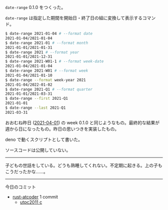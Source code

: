 `date-range` 0.1.0 をつくった。

`date-range` は指定した期間を開始日・終了日の組に変換して表示するコマンド。

```bash
$ date-range 2021-01-04 # --format date
2021-01-04/2021-01-04
$ date-range 2021-01 # --format month
2021-01-01/2021-01-31
$ date-range 2021 # --format year
2021-01-01/2021-12-31
$ date-range 2021-W01-1 # --format week-date
2021-01-04/2021-01-04
$ date-range 2021-W01 # --format week
2021-01-04/2021-01-10
$ date-range --format week-year 2021
2021-01-04/2022-01-02
$ date-range 2021-Q1 # --format quarter
2021-01-01/2021-03-31
$ date-range --first 2021-Q1
2021-01-01
$ date-range --last 2021-Q1
2021-03-31
```

おおむね昨日 ([2021-04-01][]) の week 0.1.0 と同じようなもの。最終的な結果が週から日になったもの。昨日の思いつきを実装したもの。

deno で動くスクリプトとして書いた。

ソースコードは公開していない。

---

子どもの世話をしている。どうも熟睡してくれない。不定期に起きる。上の子もこうだったかな……。

---

今日のコミット

- [rust-atcoder](https://github.com/bouzuya/rust-atcoder) 1 commit
  - [utpc2011 c](https://github.com/bouzuya/rust-atcoder/commit/e8e4b0a50ea0214e75d85f637af780e2f21b182f)

[2021-04-01]: https://blog.bouzuya.net/2021/04/01/
